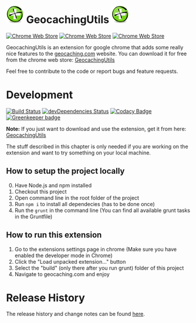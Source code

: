# ![](source/img/appIcon/appIcon48.png) GeocachingUtils ![](source/img/appIcon/appIcon48.png)
[![Chrome Web Store](https://img.shields.io/chrome-web-store/users/aiddapoflafkbecobkoiakgagaijacaa.svg)](https://chrome.google.com/webstore/detail/geocachingutils/aiddapoflafkbecobkoiakgagaijacaa) [![Chrome Web Store](https://img.shields.io/chrome-web-store/stars/aiddapoflafkbecobkoiakgagaijacaa.svg)](https://chrome.google.com/webstore/detail/geocachingutils/aiddapoflafkbecobkoiakgagaijacaa) [![Chrome Web Store](https://img.shields.io/chrome-web-store/price/nimelepbpejjlbmoobocpfnjhihnpked.svg)](https://chrome.google.com/webstore/detail/geocachingutils/aiddapoflafkbecobkoiakgagaijacaa)

GeocachingUtils is an extension for google chrome that adds some really nice features to the  [geocaching.com](http://www.geocaching.com) website. You can download it for free from the chrome web store: [GeocachingUtils](https://chrome.google.com/webstore/detail/geocaching-utils/aiddapoflafkbecobkoiakgagaijacaa)

Feel free to contribute to the code or report bugs and feature requests.

# Development
[![Build Status](https://travis-ci.org/ControlTheBit/geocachingUtils.svg?branch=master)](https://travis-ci.org/ControlTheBit/geocachingUtils) [![devDependencies Status](https://david-dm.org/ControlTheBit/geocachingUtils/dev-status.svg)](https://david-dm.org/ControlTheBit/geocachingUtils?type=dev) [![Codacy Badge](https://api.codacy.com/project/badge/Grade/cf87c3274b224e20b4be789ae76037f5)](https://www.codacy.com/app/ControlTheBit/geocachingUtils?utm_source=github.com&amp;utm_medium=referral&amp;utm_content=ControlTheBit/geocachingUtils&amp;utm_campaign=Badge_Grade) [![Greenkeeper badge](https://badges.greenkeeper.io/ControlTheBit/geocachingUtils.svg)](https://greenkeeper.io/)

**Note:** If you just want to download and use the extension, get it from here: [GeocachingUtils](https://chrome.google.com/webstore/detail/geocaching-utils/aiddapoflafkbecobkoiakgagaijacaa)

The stuff described in this chapter is only needed if you are working on the extension and want to try something on your local machine. 

## How to setup the project locally
0. Have Node.js and npm installed
1. Checkout this project
2. Open command line in the root folder of the project
3. Run `npm i` to install all dependecies (has to be done once)
4. Run the `grunt` in the command line (You can find all available grunt tasks in the Gruntfile)

## How to run this extension
1. Go to the extensions settings page in chrome (Make sure you have enabled the developer mode in Chrome)
2. Click the "Load unpacked extension..." button
3. Select the "build" (only there after you run grunt) folder of this project
4. Navigate to geocaching.com and enjoy

# Release History
The release history and change notes can be found [here](../../releases).
